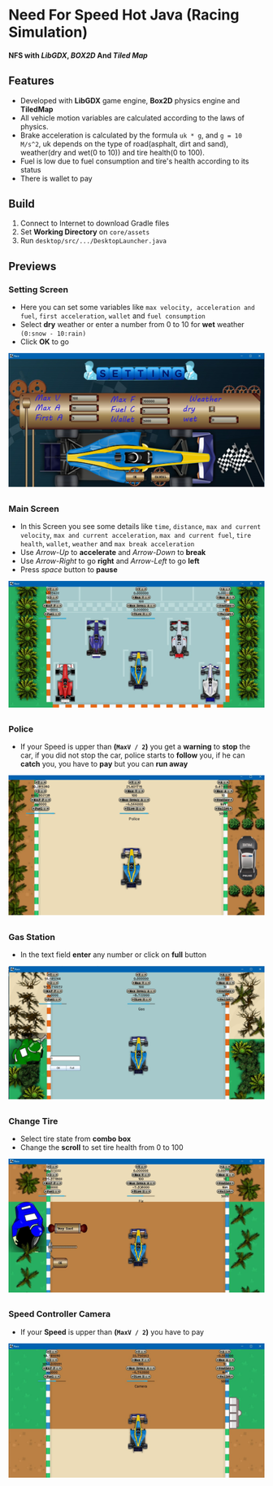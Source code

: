 # Need For Speed Hot Java (Racing Simulation)
#### NFS with _LibGDX_, _BOX2D_ And _Tiled Map_

## Features 
* Developed with **LibGDX** game engine, **Box2D** physics engine and **TiledMap**
* All vehicle motion variables are calculated according to the laws of physics.
* Brake acceleration is calculated by the formula ` uk * g `, and ` g = 10 M/s^2 `, uk depends on the type of road(asphalt, dirt and sand), weather(dry and wet(0 to 10)) and tire health(0 to 100).
* Fuel is low due to fuel consumption and tire's health according to its status
* There is wallet to pay

## Build
1. Connect to Internet to download Gradle files
2. Set **Working Directory** on ` core/assets `
3. Run ` desktop/src/.../DesktopLauncher.java `

## Previews

### Setting Screen
* Here you can set some variables like ` max velocity, acceleration and fuel `, ` first acceleration `, ` wallet ` and ` fuel consumption `
* Select **dry** weather or enter a number from 0 to 10 for **wet** weather ` (0:snow - 10:rain) `
* Click **OK** to go 

![Setting Screen](./previews/1.jpg)
##





### Main Screen
* In this Screen you see some details like ` time `, ` distance `, ` max and current velocity `, ` max and current acceleration `, ` max and current fuel `, ` tire health `, ` wallet `, ` weather ` and ` max break acceleration ` 
* Use _Arrow-Up_ to **accelerate** and _Arrow-Down_ to **break**
* Use _Arrow-Right_ to go **right** and _Arrow-Left_ to go **left**
* Press _space_ button to **pause**

![Main Screen](./previews/2.jpg)
##





### Police
* If your Speed is upper than **(`MaxV / 2`)** you get a **warning** to **stop** the car, if you did not stop the car, police starts to **follow** you, if he can **catch** you, you have to **pay** but you can **run away**

![Police](./previews/3.jpg)
##





### Gas Station
* In the text field **enter** any number or click on **full** button

![Gas Station](./previews/4.jpg)
##





### Change Tire
* Select tire state from **combo box**
* Change the **scroll** to set tire health from 0 to 100

![Change Tire](./previews/5.jpg)
##





### Speed Controller Camera
* If your **Speed** is upper than **(`MaxV / 2`)** you have to pay

![Speed Controller Camera](./previews/6.jpg)
